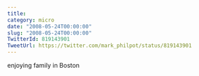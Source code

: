 ```yaml
---
title: 
category: micro
date: "2008-05-24T00:00:00"
slug: "2008-05-24T00:00:00"
TwitterId: 819143901
TweetUrl: https://twitter.com/mark_philpot/status/819143901
---
```


enjoying family in Boston
